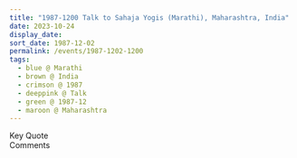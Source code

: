 ```yaml
---
title: "1987-1200 Talk to Sahaja Yogis (Marathi), Maharashtra, India"
date: 2023-10-24
display_date: 
sort_date: 1987-12-02
permalink: /events/1987-1202-1200
tags:
  - blue @ Marathi
  - brown @ India
  - crimson @ 1987
  - deeppink @ Talk
  - green @ 1987-12
  - maroon @ Maharashtra
---
```


<wave-list>
  <list-title color="green" width="75">Key Quote</list-title>
  <list-item color="BlanchedAlmond"  width="200"></list-item>
  <list-item color="Lavender"></list-item>
  <list-item color="BlanchedAlmond"></list-item>
</wave-list>

<br>

<wave-list>
  <list-title color="green" width="75">Comments</list-title>
  <list-item color="BlanchedAlmond"  width="200"></list-item>
  <list-item color="Lavender"></list-item>
  <list-item color="BlanchedAlmond"></list-item>
</wave-list>